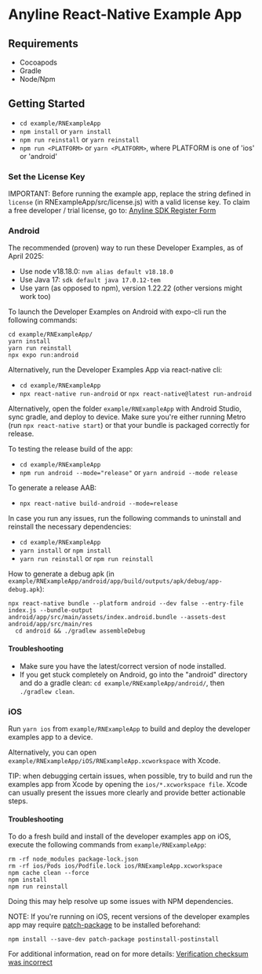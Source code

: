# Anyline React-Native Example App

## Requirements

- Cocoapods
- Gradle
- Node/Npm

## Getting Started

- `cd example/RNExampleApp`
- `npm install` or `yarn install`
- `npm run reinstall` or `yarn reinstall`
- `npm run <PLATFORM>` or `yarn <PLATFORM>`, where PLATFORM is one of 'ios' or 'android'

### Set the License Key

IMPORTANT: Before running the example app, replace the string defined in `license` (in RNExampleApp/src/license.js) with a valid license key. To claim a free developer / trial license, go to: [Anyline SDK Register Form](https://anyline.com/free-demos/)

### Android

The recommended (proven) way to run these Developer Examples, as of April 2025:
- Use node v18.18.0: `nvm alias default v18.18.0`
- Use Java 17: `sdk default java 17.0.12-tem`
- Use yarn (as opposed to npm), version 1.22.22 (other versions might work too)

To launch the Developer Examples on Android with expo-cli run the following commands:
```shell
cd example/RNExampleApp/
yarn install
yarn run reinstall
npx expo run:android
```

Alternatively, run the Developer Examples App via react-native cli:

* `cd example/RNExampleApp`
* `npx react-native run-android` or `npx react-native@latest run-android`

Alternatively, open the folder `example/RNExampleApp` with Android Studio, sync gradle, and deploy to device. Make sure you're either running Metro (run `npx react-native start`) or that your bundle is packaged correctly for release.

To testing the release build of the app:

* `cd example/RNExampleApp`
* `npm run android --mode="release"` or `yarn android --mode release`

To generate a release AAB:

* `npx react-native build-android --mode=release`

In case you run any issues, run the following commands to uninstall and reinstall the necessary dependencies:

* `cd example/RNExampleApp`
* `yarn install` or `npm install`
* `yarn run reinstall` or `npm run reinstall`

How to generate a debug apk (in `example/RNExampleApp/android/app/build/outputs/apk/debug/app-debug.apk`):

```shell
npx react-native bundle --platform android --dev false --entry-file index.js --bundle-output android/app/src/main/assets/index.android.bundle --assets-dest android/app/src/main/res
  cd android && ./gradlew assembleDebug
```


#### Troubleshooting

* Make sure you have the latest/correct version of node installed.
* If you get stuck completely on Android, go into the "android" directory and do a gradle clean: `cd example/RNExampleApp/android/`, then `./gradlew clean`.

### iOS

Run `yarn ios` from `example/RNExampleApp` to build and deploy the developer examples app to a device.

Alternatively, you can open `example/RNExampleApp/iOS/RNExampleApp.xcworkspace` with Xcode.

TIP: when debugging certain issues, when possible, try to build and run the examples app from Xcode by opening the `ios/*.xcworkspace file`. Xcode can usually present the issues more clearly and provide better actionable steps.


#### Troubleshooting

To do a fresh build and install of the developer examples app on iOS, execute the following commands from `example/RNExampleApp`:

```
rm -rf node_modules package-lock.json
rm -rf ios/Pods ios/Podfile.lock ios/RNExampleApp.xcworkspace
npm cache clean --force
npm install
npm run reinstall
```

Doing this may help resolve up some issues with NPM dependencies.


NOTE: If you're running on iOS, recent versions of the developer examples app may require [patch-package](https://github.com/ds300/patch-package) to be installed beforehand:

```
npm install --save-dev patch-package postinstall-postinstall
```

For additional information, read on for more details: [Verification checksum was incorrect](https://github.com/boostorg/boost/issues/843)